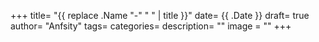 +++
title= "{{ replace .Name "-" " " | title }}"
date= {{ .Date }}
draft= true
author= "Anfsity"
tags= 
categories= 
description= ""
image = ""
+++
